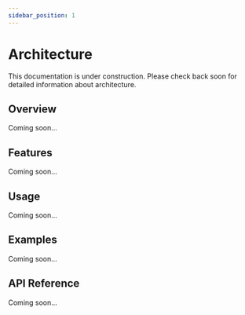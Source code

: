 ```yaml
---
sidebar_position: 1
---
```


# Architecture

This documentation is under construction. Please check back soon for detailed information about architecture.

## Overview

Coming soon...

## Features

Coming soon...

## Usage

Coming soon...

## Examples

Coming soon...

## API Reference

Coming soon...
